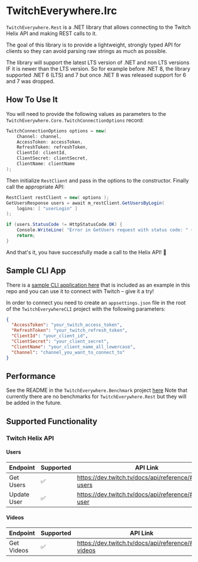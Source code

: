 # TwitchEverywhere.Irc
`TwitchEverywhere.Rest` is a .NET library that allows connecting to the Twitch Helix API and making REST calls to it.

The goal of this library is to provide a lightweight, strongly typed API for clients so they can avoid parsing raw strings as much as possible.

The library will support the latest LTS version of .NET and non LTS versions IF it is newer than the LTS version.
So for example before .NET 8, the library supported .NET 6 (LTS) and 7 but once .NET 8 was released support for 6 and 7 was dropped.

## How To Use It
You will need to provide the following values as parameters to the `TwitchEverywhere.Core.TwitchConnectionOptions` record:
```csharp
TwitchConnectionOptions options = new(
    Channel: channel,
    AccessToken: accessToken,
    RefreshToken: refreshToken,
    ClientId: clientId,
    ClientSecret: clientSecret,
    ClientName: clientName
);
```

Then initialize `RestClient` and pass in the options to the constructor.
Finally call the appropriate API:
```csharp
RestClient restClient = new( options );
GetUsersResponse users = await m_restClient.GetUsersByLogin(
    logins: [ "userLogin" ] 
);

if (users.StatusCode != HttpStatusCode.OK) {
    Console.WriteLine( "Error in GetUsers request with status code: " + users.StatusCode );
    return;
}
```

And that's it, you have successfully made a call to the Helix API! 🎉

## Sample CLI App
There is a [sample CLI application here](https://github.com/pureooze/TwitchEverywhere/tree/main/TwitchEverywhereCLI) that is included as an example in this repo and you can use it to connect with Twitch – give it a try!

In order to connect you need to create an `appsettings.json` file in the root of the `TwitchEverywhereCLI` project with the following parameters:

```json
{
  "AccessToken": "your_twitch_access_token",
  "RefreshToken": "your_twitch_refresh_token",
  "ClientId": "your_client_id",
  "ClientSecret": "your_client_secret",
  "ClientName": "your_client_name_all_lowercase",
  "Channel": "channel_you_want_to_connect_to"
}
```

## Performance
See the README in the `TwitchEverywhere.Benchmark` project [here](https://github.com/pureooze/TwitchEverywhere/tree/main/TwitchEverywhere.Benchmark)
Note that currently there are no benchmarks for `TwitchEverywhere.Rest` but they will be added in the future.

## Supported Functionality

### Twitch Helix API

#### Users
| Endpoint    | Supported | API Link                                              |
|-------------|-----------|-------------------------------------------------------|
| Get Users   | ✅         | https://dev.twitch.tv/docs/api/reference/#get-users   |
| Update User | ✅         | https://dev.twitch.tv/docs/api/reference/#update-user |

#### Videos
| Endpoint    | Supported | API Link                                              |
|-------------|-----------|-------------------------------------------------------|
| Get Videos  | ✅         | https://dev.twitch.tv/docs/api/reference/#get-videos  |